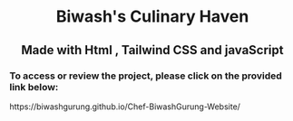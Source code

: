 <h1 align="center"> Biwash's Culinary Haven </h1>
<h2 align="center">Made with Html , Tailwind CSS and javaScript</h2>




<h3>To access or review the project, please click on the provided link below:</h3>
https://biwashgurung.github.io/Chef-BiwashGurung-Website/